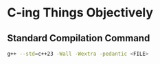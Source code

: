# C-ing Things Objectively

## Standard Compilation Command

```bash
g++ --std=c++23 -Wall -Wextra -pedantic <FILE>
```
